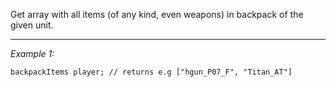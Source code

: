 Get array with all items (of any kind, even weapons) in backpack of the given unit.


---
*Example 1:*
```sqf
backpackItems player; // returns e.g ["hgun_P07_F", "Titan_AT"]
```